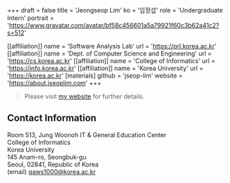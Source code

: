 +++
draft = false
title = 'Jeongseop Lim'
ko = '임정섭'
role = 'Undergraduate Intern'
portrait = 'https://www.gravatar.com/avatar/bf58c456601a5a79921f60c3b62a41c2?s=512'

[[affiliation]]
name = 'Software Analysis Lab'
url = 'https://prl.korea.ac.kr'
[[affiliation]]
name = 'Dept. of Computer Science and Engineering'
url = 'https://cs.korea.ac.kr'
[[affiliation]]
name = 'College of Informatics'
url = 'https://info.korea.ac.kr'
[[affiliation]]
name = 'Korea University'
url = 'https://korea.ac.kr'
[materials]
github = 'jseop-lim'
website = 'https://about.jseoplim.com'
+++

> Please visit [my website](https://about.jseoplim.com) for further details.

## Contact Information

Room 513, Jung Woonoh IT & General Education Center \
College of Informatics \
Korea University \
145 Anam-ro, Seongbuk-gu \
Seoul, 02841, Republic of Korea \
(email) <qaws1000@korea.ac.kr>
